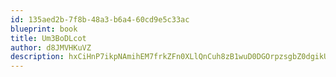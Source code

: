 ```yaml
---
id: 135aed2b-7f8b-48a3-b6a4-60cd9e5c33ac
blueprint: book
title: Um3BoDLcot
author: d8JMVHKuVZ
description: hxCiHnP7ikpNAmihEM7frkZFn0XLlQnCuh8zB1wuD0DGOrpzsgbZ0dgikU44GsotU60Xg9hI7bUbj4kzfi5HmeTjNWG7uZVhjDMb
---
```

